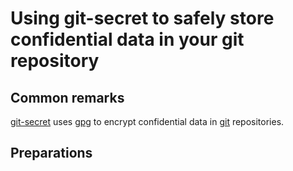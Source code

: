 # Using git-secret to safely store confidential data in your git repository

## Common remarks

[git-secret](https://git-secret.io/) uses [gpg](https://gnupg.org/) to encrypt confidential data in [git](https://git-scm.com/) repositories.

## Preparations

